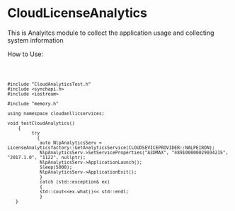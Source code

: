 # CloudLicenseAnalytics

This is Analyitcs module to collect the application usage and collecting system information

How to Use:

<code>

    #include "CloudAnalyticsTest.h"
    #include <synchapi.h>
    #include <iostream>

    #include "memory.h"

    using namespace cloudanllicservices;

    void testCloudAnalytics()
        {
	         try
	           {
                auto NlpAnalyticsServ =  LicenseAnalyticsfactory::GetAnalyticsService(CLOUDSEVICEPROVIDER::NALPEIRON);
                NlpAnalyticsServ->SetServiceProperties("A3DMAX", "489100000029034215", "2017.1.0", "1122", nullptr);
                NlpAnalyticsServ->ApplicationLaunch();
                Sleep(5000);   
                NlpAnalyticsServ->ApplicationExit();	
                }
                catch (std::exception& ex)
                {
                std::cout<<ex.what()<< std::endl;
                }
       }
       
  </code>
